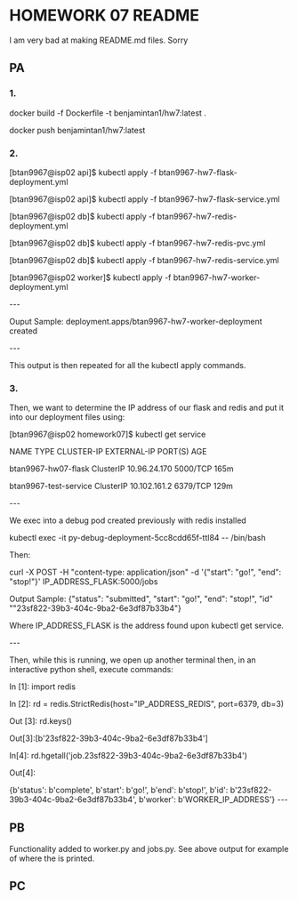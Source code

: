 <h1>HOMEWORK 07 README</h1>
<p> I am very bad at making README.md files. Sorry </p>

<h2>PA</h2>
<h3>1.</h3>
<p>docker build -f Dockerfile -t benjamintan1/hw7:latest .</p>
<p>docker push benjamintan1/hw7:latest</p>
<h3>2.</h3>
<p>[btan9967@isp02 api]$ kubectl apply -f btan9967-hw7-flask-deployment.yml</p>
<p>[btan9967@isp02 api]$ kubectl apply -f btan9967-hw7-flask-service.yml</p>
<p>[btan9967@isp02 db]$ kubectl apply -f btan9967-hw7-redis-deployment.yml</p>
<p>[btan9967@isp02 db]$ kubectl apply -f btan9967-hw7-redis-pvc.yml</p>
<p>[btan9967@isp02 db]$ kubectl apply -f btan9967-hw7-redis-service.yml</p>
<p>[btan9967@isp02 worker]$ kubectl apply -f btan9967-hw7-worker-deployment.yml</p>
---
<p>Ouput Sample: deployment.apps/btan9967-hw7-worker-deployment created </p>
---
<p>This output is then repeated for all the kubectl apply commands.</p>
<h3>3.</h3>
<p> Then, we want to determine the IP address of our flask and redis and put it into our deployment files using: </p>
<p>[btan9967@isp02 homework07]$ kubectl get service </p>
<p>NAME                    TYPE        CLUSTER-IP     EXTERNAL-IP   PORT(S)    AGE  </p>
<p>btan9967-hw07-flask     ClusterIP   10.96.24.170   <none>        5000/TCP   165m </p>
<p>btan9967-test-service   ClusterIP   10.102.161.2   <none>        6379/TCP   129m </p>
---
<p>We exec into a debug pod created previously with redis installed</p>
<p>kubectl exec -it py-debug-deployment-5cc8cdd65f-ttl84 -- /bin/bash</p>
<p>Then:</p>
<p>curl -X POST -H "content-type: application/json" -d '{"start": "go!", "end": "stop!"}' IP_ADDRESS_FLASK:5000/jobs</p>
<p>Output Sample: {"status": "submitted", "start": "go!", "end": "stop!", "id" ""23sf822-39b3-404c-9ba2-6e3df87b33b4"}
<p>Where IP_ADDRESS_FLASK is the address found upon kubectl get service.</p>
---
<p>Then, while this is running, we open up another terminal then, in an interactive python shell, execute commands:</p>
<p>In [1]: import redis</p>
<p>In [2]: rd = redis.StrictRedis(host="IP_ADDRESS_REDIS", port=6379, db=3)</p>
<p>Out [3]: rd.keys()</p>
<p>Out[3]:[b'23sf822-39b3-404c-9ba2-6e3df87b33b4']</p>
<p>In[4]: rd.hgetall('job.23sf822-39b3-404c-9ba2-6e3df87b33b4')</p>
<p>Out[4]:</p>
{b'status': b'complete',
 b'start': b'go!',
 b'end': b'stop!',
 b'id': b'23sf822-39b3-404c-9ba2-6e3df87b33b4',
 b'worker': b'WORKER_IP_ADDRESS'}
 ---
<h2>PB</h2>
<p>Functionality added to worker.py and jobs.py. See above output for example of where the <WORKER_IP_ADDRESS> is printed.
<h2>PC</h2>
